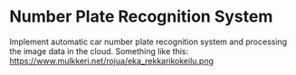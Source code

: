 # Number Plate Recognition System
Implement automatic car number plate recognition system and processing the image data in the cloud. Something like this: https://www.mulkkeri.net/rojua/eka_rekkarikokeilu.png 
